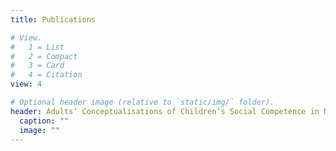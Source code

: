 ```yaml
---
title: Publications

# View.
#   1 = List
#   2 = Compact
#   3 = Card
#   4 = Citation
view: 4

# Optional header image (relative to `static/img/` folder).
header: Adults’ Conceptualisations of Children’s Social Competence in Nepal and Malawis
  caption: ""
  image: ""
---
```

